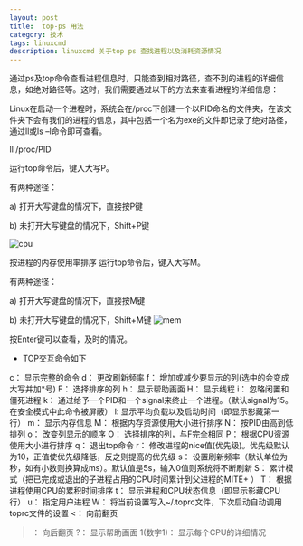 ```yaml
---
layout: post
title:	top-ps 用法
category: 技术
tags: linuxcmd
description: linuxcmd 关于top ps 查找进程以及消耗资源情况
---
```

 通过ps及top命令查看进程信息时，只能查到相对路径，查不到的进程的详细信息，如绝对路径等。这时，我们需要通过以下的方法来查看进程的详细信息：

Linux在启动一个进程时，系统会在/proc下创建一个以PID命名的文件夹，在该文件夹下会有我们的进程的信息，其中包括一个名为exe的文件即记录了绝对路径，通过ll或ls –l命令即可查看。

ll /proc/PID



运行top命令后，键入大写P。

有两种途径：

a) 打开大写键盘的情况下，直接按P键

b) 未打开大写键盘的情况下，Shift+P键

![cpu](https://images2018.cnblogs.com/blog/422101/201807/422101-20180705210721663-1835632944.png)

按进程的内存使用率排序
运行top命令后，键入大写M。

有两种途径：

a) 打开大写键盘的情况下，直接按M键

b) 未打开大写键盘的情况下，Shift+M键
![mem](https://images2018.cnblogs.com/blog/422101/201807/422101-20180705210612333-1790809032.png)


按Enter键可以查看，及时的情况。

+ TOP交互命令如下

c： 显示完整的命令
d： 更改刷新频率
f： 增加或减少要显示的列(选中的会变成大写并加*号)
F： 选择排序的列
h： 显示帮助画面
H： 显示线程
i： 忽略闲置和僵死进程
k： 通过给予一个PID和一个signal来终止一个进程。（默认signal为15。在安全模式中此命令被屏蔽）
l:  显示平均负载以及启动时间（即显示影藏第一行）
m： 显示内存信息
M： 根据内存资源使用大小进行排序
N： 按PID由高到低排列
o： 改变列显示的顺序
O： 选择排序的列，与F完全相同
P： 根据CPU资源使用大小进行排序
q： 退出top命令
r： 修改进程的nice值(优先级)。优先级默认为10，正值使优先级降低，反之则提高的优先级
s： 设置刷新频率（默认单位为秒，如有小数则换算成ms）。默认值是5s，输入0值则系统将不断刷新
S： 累计模式（把已完成或退出的子进程占用的CPU时间累计到父进程的MITE+ ）
T： 根据进程使用CPU的累积时间排序
t： 显示进程和CPU状态信息（即显示影藏CPU行）
u： 指定用户进程
W： 将当前设置写入~/.toprc文件，下次启动自动调用toprc文件的设置
<： 向前翻页
>： 向后翻页
?： 显示帮助画面
1(数字1)： 显示每个CPU的详细情况